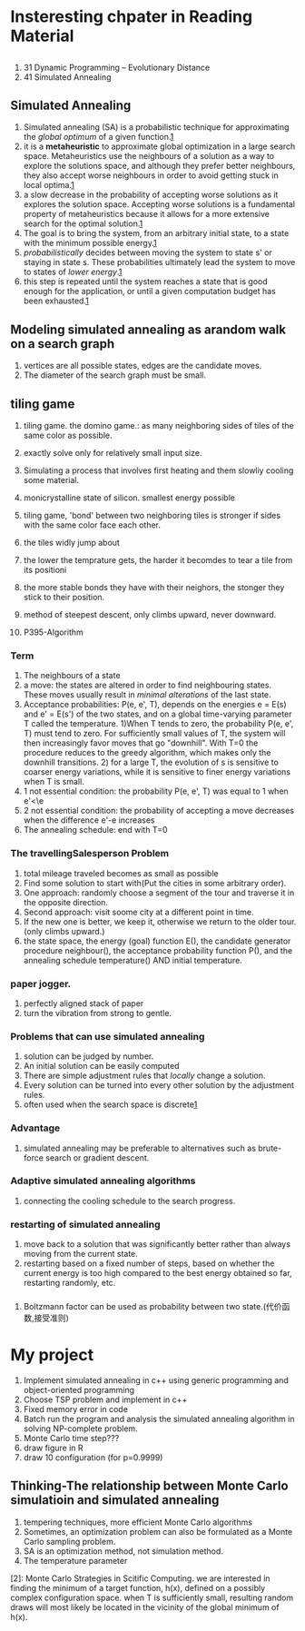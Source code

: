 # Insteresting chpater in Reading Material

## <Algorithms Unplugged>
1. 31 Dynamic Programming – Evolutionary Distance
2. 41 Simulated Annealing

## Simulated Annealing
1. Simulated annealing (SA) is a probabilistic technique for approximating the _global optimum_ of a given function.[1]
2. it is a __metaheuristic__ to approximate global optimization in a large search space. Metaheuristics use the neighbours of a solution as a way to explore the solutions space, and although they prefer better neighbours, they also accept worse neighbours in order to avoid getting stuck in local optima.[1]
3. a slow decrease in the probability of accepting worse solutions as it explores the solution space. Accepting worse solutions is a fundamental property of metaheuristics because it allows for a more extensive search for the optimal solution.[1]
4. The goal is to bring the system, from an arbitrary initial state, to a state with the minimum possible energy.[1]
5. _probabilistically_ decides between moving the system to state s' or staying in state s. These probabilities ultimately lead the system to move to states of _lower energy_.[1]
6. this step is repeated until the system reaches a state that is good enough for the application, or until a given computation budget has been exhausted.[1]

## Modeling simulated annealing as  arandom walk on a search graph
1. vertices are all possible states, edges are the candidate moves.
2. The diameter of the search graph must be small.
## tiling game
1. tiling game. the domino game.: as many neighboring sides of tiles of the same color as possible.
2. exactly solve only for relatively small input size.
3. Simulating a process that involves first heating and them slowliy cooling some material.
4. monicrystalline state of silicon. smallest energy possible
4. tiling game, 'bond' between two neighboring tiles is stronger if sides with the same color face each other.

1. the tiles widly jump about
2. the lower the temprature gets, the harder it becomdes to tear a tile from its positioni
3. the more stable bonds they have with their neighors, the stonger they stick to their position.

1. method of steepest descent, only climbs upward, never downward.
2. P395-Algorithm

### Term
1. The neighbours of a state
2. a move: the states are altered in order to find neighbouring states. These moves usually result in _minimal alterations_ of the last state.
3. Acceptance probabilities: P(e, e', T),  depends on the energies e = E(s) and e' = E(s') of the two states, and on a global time-varying parameter T called the temperature. 1)When T tends to zero, the probability P(e, e', T) must tend to zero. For sufficiently small values of T, the system will then increasingly favor moves that go "downhill". With T=0 the procedure reduces to the greedy algorithm, which makes only the downhill transitions. 2) for a large T, the evolution of s is sensitive to coarser energy variations, while it is sensitive to finer energy variations when T is small.
4. 1 not essential condition: the probability P(e, e', T) was equal to 1 when e'<\e
5. 2 not essential condition: the probability of accepting a move decreases when the difference e'-e increases
6. The annealing schedule:  end with T=0

### The travellingSalesperson Problem
1. total mileage traveled becomes as small as possible
2. Find some solution to start with(Put the cities in some arbitrary order).
3. One approach: randomly choose a segment of the tour and traverse it in the opposite direction.
4. Second approach: visit soome city at a different point in time.
5. If the new one is better, we keep it, otherwise we return to the older tour.(only climbs upward.)
6. the state space, the energy (goal) function E(), the candidate generator procedure neighbour(), the acceptance probability function P(), and the annealing schedule temperature() AND initial temperature.
### paper jogger.
1. perfectly aligned stack of paper
2. turn the vibration from strong to gentle.

### Problems that can use simulated annealing
1. solution can be judged by number.
2. An initial solution can be easily computed
3. There are simple adjustment rules that _locally_ change a solution.
4. Every solution can be turned into every other solution by the adjustment rules.
5. often used when the search space is discrete[1]

### Advantage
1. simulated annealing may be preferable to alternatives such as brute-force search or gradient descent.

### Adaptive simulated annealing algorithms
1. connecting the cooling schedule to the search progress.

### restarting of simulated annealing
1. move back to a solution that was significantly better rather than always moving from the current state.
2. restarting based on a fixed number of steps, based on whether the current energy is too high compared to the best energy obtained so far, restarting randomly, etc.
### 
1. Boltzmann factor can be used as probability between two state.(代价函数,接受准则)


# My project
1. Implement simulated annealing in c++ using generic programming and object-oriented programming
2. Choose TSP problem and implement in c++
3. Fixed memory error in code
4. Batch run the program and analysis the simulated annealing algorithm in solving NP-complete problem.
5. Monte Carlo time step??? 
6. draw figure in R
7. draw 10 configuration (for p=0.9999)
## Thinking-The relationship between Monte Carlo simulatioin and simulated annealing
1. tempering techniques, more efficient Monte Carlo algorithms
2. Sometimes, an optimization problem can also be formulated as a Monte Carlo sampling problem.
3. SA is an optimization method, not simulation method.
4. The temperature parameter

[1]: https://en.wikipedia.org/wiki/Simulated_annealing
[2]: Monte Carlo Strategies in Scitific Computing. we are interested in finding the minimum of a target function, h(x), defined on a possibly complex configuration space. when T is sufficiently small, resulting random draws will most likely be located in the vicinity of the global minimum of h(x).


